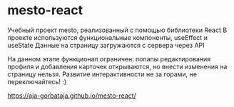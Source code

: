 # mesto-react
Учебный проект mesto, реализованный с помощью библиотеки React
В проекте используются функциональные компоненты, useEffect и useState
Данные на страницу загружаются с сервера через API

На данном этапе функционал ограничен: попапы редактирования профиля и добавления карточек открываются, но внести изменения на страницу нельзя. Развитие интерактивности не за горами, не переключайтесь! :)

https://aja-gorbataja.github.io/mesto-react/